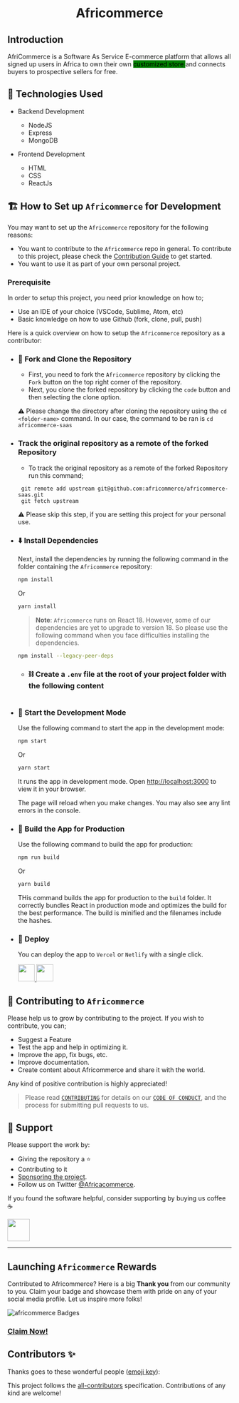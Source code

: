 <h1 align="center">Africommerce</h4>
<!-- ALL-CONTRIBUTORS-BADGE:START - Do not remove or modify this section -->

<!-- [![All Contributors](https://img.shields.io/badge/all_contributors-51-orange.svg?style=flat-square)](#contributors-) -->

<!-- ALL-CONTRIBUTORS-BADGE:END -->
## Introduction

<p> AfriCommerce is a Software As Service E-commerce platform that allows all signed up users in Africa to own their own <mark style="background-color:green">customized store </mark>  and connects buyers to prospective sellers for free. </p>

<!-- <p align="center">
  <a href="https://github.com/iamkelv/africommerce" target="blank">
</a> -->
## 🧰 Technologies Used

- Backend Development
  - NodeJS 
  - Express
  - MongoDB
  
- Frontend Development
  - HTML 
  - CSS
  - ReactJs


## 🏗️ How to Set up `Africommerce` for Development

You may want to set up the `Africommerce` repository for the following reasons:

- You want to contribute to the `Africommerce` repo in general. To contribute to this project, please check the [Contribution Guide](./CONTRIBUTING.md) to get started.
- You want to use it as part of your own personal project.

### Prerequisite

In order to setup this project, you need prior knowledge on how to;
  - Use an IDE of your choice (VSCode, Sublime, Atom, etc)
  - Basic knowledge on how to use Github (fork, clone, pull, push)
  
Here is a quick overview on how to setup the `Africommerce` repository as a contributor:

- ### 🍴 Fork and Clone the Repository
  
  - First, you need to fork the `Africommerce` repository by clicking the `Fork` button on the top right corner of the repository. 
  - Next, you clone the forked repository by clicking the `code` button and then selecting the clone option.
  
  ⚠️ Please change the directory after cloning the repository using the ` cd <folder-name> ` command. In our case, the command to be ran is  `cd africommerce-saas`


- ### Track the original repository as a remote of the forked Repository
  - To track the original repository as a remote of the forked Repository run this command;
   ```
    git remote add upstream git@github.com:africommerce/africommerce-saas.git
    git fetch upstream
   ```
  ⚠️ Please skip this step, if you are setting this project for your personal use.

- ### ⬇️ Install Dependencies
   Next, install the dependencies by running the following command in the folder containing the  `Africommerce` repository:
   ```bash
   npm install 
   ```
   Or
   ```bash
   yarn install 
   ```
   > **Note**: `Africommerce` runs on React 18. However, some of our dependencies are yet to upgrade to version 18. So please use the following command when you face difficulties installing the dependencies.
   ```bash
   npm install --legacy-peer-deps
   ```

  - ### ⛓️ Create a `.env` file at the root of your project folder with the following content </h3>

    ```bash

    ```

- ### 🦄 Start the Development Mode

  Use the following command to start the app in the development mode:

  ```bash
  npm start
  ```

  Or

  ```bash
  yarn start
  ```

  It runs the app in development mode. Open [http://localhost:3000](http://localhost:3000) to view it in your browser.

  The page will reload when you make changes. You may also see any lint errors in the console.

- ### 🧱 Build the App for Production

  Use the following command to build the app for production:

  ```bash
  npm run build
  ```

  Or

  ```bash
  yarn build
  ```

  THis command builds the app for production to the `build` folder. It correctly bundles React in production mode and optimizes the build for the best performance. The build is minified and the filenames include the hashes.

- ### 🚀 Deploy

  You can deploy the app to `Vercel` or `Netlify` with a single click.

  <a href="https://vercel.com/new/project?template=https://github.com/iamkelv/africommerce/">
  <img src="https://vercel.com/button" height="37.5px" />
  </a>
  <a href="https://app.netlify.com/start/deploy?repository=https://github.com/iamkelv/africommerce/">
  <img src="https://www.netlify.com/img/deploy/button.svg" height="37.5px" />
  </a>


## 🤝 Contributing to `Africommerce`

Please help us to grow by contributing to the project. If you wish to contribute, you can;

- Suggest a Feature
- Test the app and help in optimizing it.
- Improve the app, fix bugs, etc.
- Improve documentation.
- Create content about Africommerce and share it with the world.

Any kind of positive contribution is highly appreciated! 

> Please read [`CONTRIBUTING`](CONTRIBUTING.md) for details on our [`CODE OF CONDUCT`](CODE_OF_CONDUCT.md), and the process for submitting pull requests to us.


<!-- Support -->
## 🙏 Support

Please support the work by:

- Giving the repository a ⭐
- Contributing to it
- [Sponsoring the project](https://../CONTRIBUTING.md/). 
- Follow us on Twitter [@Africacommerce](https://twitter.com/).


If you found the software helpful, consider supporting by buying us coffee ☕

<a href="https://www.buymeacoffee.com/">
    <img src="https://cdn.buymeacoffee.com/buttons/v2/default-yellow.png" height="50px">
</a>

---


## Launching `Africommerce` Rewards

Contributed to Africommerce? Here is a big **Thank you** from our community to you.
Claim your badge and showcase them with pride on any of your social media profile.
Let us inspire more folks!

![africommerce Badges](https://aviyel.com/assets/uploads/rewards/share/project/43/512share.png)

### **[Claim Now!](https://aviyel.com/projects/43/africoommerce/rewards)**


## Contributors ✨

Thanks goes to these wonderful people ([emoji key](https://allcontributors.org/docs/en/emoji-key)):

<!-- ALL-CONTRIBUTORS-LIST:START - Do not remove or modify this section -->
<!-- prettier-ignore-start -->
<!-- markdownlint-disable -->

  
<!-- markdownlint-restore -->
<!-- prettier-ignore-end -->

<!-- ALL-CONTRIBUTORS-LIST:END -->

This project follows the [all-contributors](https://github.com/all-contributors/all-contributors) specification. Contributions of any kind are welcome!
